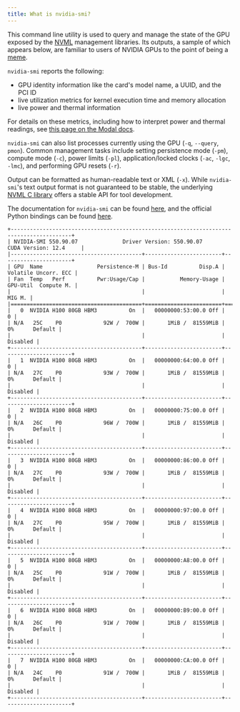 ```yaml
---
title: What is nvidia-smi?
---
```


This command line utility is used to query and manage the state of the GPU
exposed by the [NVML](/gpu-glossary/host-software/nvml) management libraries.
Its outputs, a sample of which appears below, are familiar to users of NVIDIA
GPUs to the point of being a
[meme](https://x.com/boborado/status/1752724223934578760).

`nvidia-smi` reports the following:
- GPU identity information like the card's model name, a UUID, and the PCI ID
- live utilization metrics for kernel execution time and memory allocation
- live power and thermal information

For details on these metrics, including how to interpret power and thermal readings,
see [this page on the Modal docs](/docs/guide/gpu-metrics).

`nvidia-smi` can also list processes currently using the GPU (`-q`, `--query`, `pmon`).
Common management tasks include setting persistence mode (`-pm`), compute
mode (`-c`), power limits (`-pl`), application/locked clocks
(`-ac`, `-lgc`, `-lmc`), and performing GPU resets (`-r`).

Output can be  formatted as human-readable text or XML (`-x`).
While `nvidia-smi`'s text output format is not guaranteed to be stable,
the underlying [NVML C library](/gpu-glossary/host-software/nvml)
offers a stable API for tool development.

The documentation for `nvidia-smi` can be found
[here](https://docs.nvidia.com/deploy/nvidia-smi/),
and the official Python bindings can be found
[here](http://pypi.python.org/pypi/nvidia-ml-py/).

```
+-----------------------------------------------------------------------------------------+
| NVIDIA-SMI 550.90.07              Driver Version: 550.90.07      CUDA Version: 12.4     |
|-----------------------------------------+------------------------+----------------------+
| GPU  Name                 Persistence-M | Bus-Id          Disp.A | Volatile Uncorr. ECC |
| Fan  Temp   Perf          Pwr:Usage/Cap |           Memory-Usage | GPU-Util  Compute M. |
|                                         |                        |               MIG M. |
|=========================================+========================+======================|
|   0  NVIDIA H100 80GB HBM3          On  |   00000000:53:00.0 Off |                    0 |
| N/A   25C    P0             92W /  700W |       1MiB /  81559MiB |      0%      Default |
|                                         |                        |             Disabled |
+-----------------------------------------+------------------------+----------------------+
|   1  NVIDIA H100 80GB HBM3          On  |   00000000:64:00.0 Off |                    0 |
| N/A   27C    P0             93W /  700W |       1MiB /  81559MiB |      0%      Default |
|                                         |                        |             Disabled |
+-----------------------------------------+------------------------+----------------------+
|   2  NVIDIA H100 80GB HBM3          On  |   00000000:75:00.0 Off |                    0 |
| N/A   26C    P0             96W /  700W |       1MiB /  81559MiB |      0%      Default |
|                                         |                        |             Disabled |
+-----------------------------------------+------------------------+----------------------+
|   3  NVIDIA H100 80GB HBM3          On  |   00000000:86:00.0 Off |                    0 |
| N/A   27C    P0             93W /  700W |       1MiB /  81559MiB |      0%      Default |
|                                         |                        |             Disabled |
+-----------------------------------------+------------------------+----------------------+
|   4  NVIDIA H100 80GB HBM3          On  |   00000000:97:00.0 Off |                    0 |
| N/A   27C    P0             95W /  700W |       1MiB /  81559MiB |      0%      Default |
|                                         |                        |             Disabled |
+-----------------------------------------+------------------------+----------------------+
|   5  NVIDIA H100 80GB HBM3          On  |   00000000:A8:00.0 Off |                    0 |
| N/A   25C    P0             91W /  700W |       1MiB /  81559MiB |      0%      Default |
|                                         |                        |             Disabled |
+-----------------------------------------+------------------------+----------------------+
|   6  NVIDIA H100 80GB HBM3          On  |   00000000:B9:00.0 Off |                    0 |
| N/A   26C    P0             91W /  700W |       1MiB /  81559MiB |      0%      Default |
|                                         |                        |             Disabled |
+-----------------------------------------+------------------------+----------------------+
|   7  NVIDIA H100 80GB HBM3          On  |   00000000:CA:00.0 Off |                    0 |
| N/A   24C    P0             91W /  700W |       1MiB /  81559MiB |      0%      Default |
|                                         |                        |             Disabled |
+-----------------------------------------+------------------------+----------------------+
```
